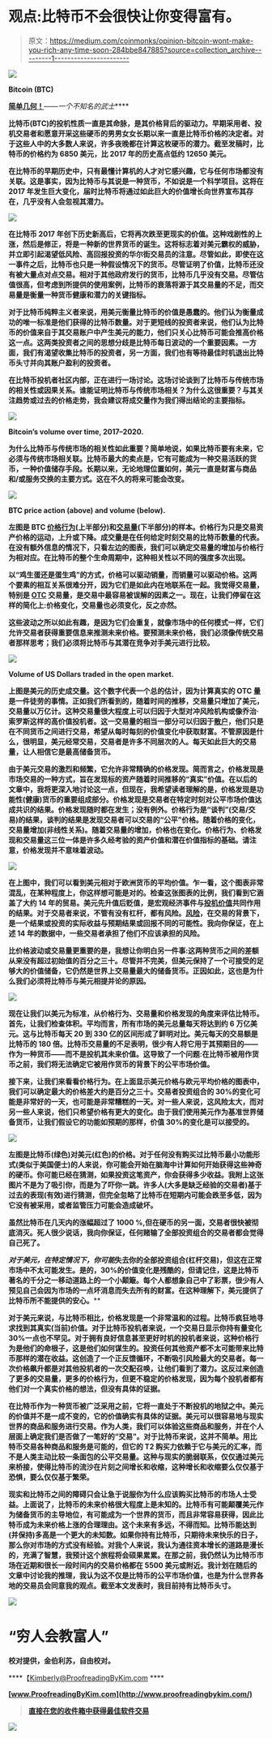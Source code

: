 # 观点:比特币不会很快让你变得富有。

> 原文：<https://medium.com/coinmonks/opinion-bitcoin-wont-make-you-rich-any-time-soon-284bbe847885?source=collection_archive---------1----------------------->

![](img/f5cfdfc80a436e9fe5bb3ede85c07a1a.png)

**Bitcoin (BTC)**

**[**简单几何！**](https://www.google.com/search?q=overwatch+hanzo&newwindow=1&rlz=1C1CHBD_enUS896US896&sxsrf=ALeKk03W0x_ayIRrWot8yk3AdJNYVBmX6g:1587388825712&source=lnms&tbm=isch&sa=X&ved=2ahUKEwiXus6YjPfoAhUD16wKHb4CC-4Q_AUoAXoECHQQAw&biw=1536&bih=722)**——*一个不知名的武士*****

****比特币(BTC)的投机性质一直是其命脉，是其价格背后的驱动力。早期采用者、投机交易者和愿意开采这些硬币的男男女女长期以来一直是比特币价格的决定者。对于这些人中的大多数人来说，许多夜晚都在计算这枚硬币的潜力。截至发稿时，比特币的价格约为 6850 美元，比 2017 年的历史高点低约 12650 美元。****

****在比特币的早期历史中，只有最懂计算机的人才对它感兴趣，它与任何市场都没有关联。这是事实，因为比特币与其说是一种货币，不如说是一个科学项目。这将在 2017 年发生巨大变化，届时比特币将通过如此巨大的价值增长向世界宣布其存在，几乎没有人会忽视其潜力。****

****![](img/3d175aa9b1509c2fe3d78281e7499a48.png)****

****在比特币 2017 年创下历史新高后，它将再次跌至更现实的价值。这种戏剧性的上涨，然后是修正，将是一种新的世界货币的诞生。这将标志着对美元霸权的威胁，并立即引起渴望低风险、高回报投资的华尔街交易员的注意。尽管如此，即使在这一事件之后，比特币也只是一种假设情况下的货币。尽管证明了价值，比特币还没有被大量点对点交易。相对于其他政府发行的货币，比特币几乎没有交易。尽管估值很高，但考虑到所提供的使用案例，比特币的衰落将源于其交易量的不足，而交易量是衡量一种货币健康和潜力的关键指标。****

****对于比特币纯粹主义者来说，用美元衡量比特币的价值是愚蠢的。他们认为衡量成功的唯一标准是他们获得的比特币数量。对于更短线的投资者来说，他们认为比特币的价值来自于其交易账户中产生美元的能力，他们只关心比特币可能会推高价格这一点。这两类投资者之间的思想分歧是比特币每日波动的一个重要因素。一方面，我们有渴望收集比特币的投资者，另一方面，我们也有等待最佳时机退出比特币头寸并向其账户盈利的投资者。****

****在比特币投机者社区内部，正在进行一场讨论。这场讨论谈到了比特币与传统市场的相关性或因果关系。谁能证明比特币与传统市场相关？为什么这很重要？与其关注趋势或过去的价格走势，我会建议将成交量作为我们得出结论的主要指标。****

****![](img/853226ed0b0efc37a0a2fa2c3289616b.png)****

****Bitcoin’s volume over time, 2017–2020.****

****为什么比特币与传统市场的相关性如此重要？简单地说，如果比特币要有未来，它必须与传统市场相关联。比特币最大的卖点是，它有可能成为一种交易活跃的货币，一种价值储存手段。长期以来，无论地理位置如何，美元一直是财富与商品和/或服务交换的主要方式。这在不久的将来可能会改变。****

****![](img/8b1ce8f5793e36cf965a066795f993ef.png)****

****BTC price action (above) and volume (below).****

****左图是 BTC [价格行为](https://www.investopedia.com/terms/p/price-action.asp)(上半部分)和[交易量](https://www.investopedia.com/terms/v/volumeoftrade.asp)(下半部分)的样本。价格行为只是交易资产价格的运动，上升或下降。成交量是在任何给定时刻交易的比特币数量的代表。在没有额外信息的情况下，只看左边的图表，我们可以确定交易量的增加与价格行为相对应。在比特币的整个生命周期中，这种相关性以不同的强度多次出现。****

****以“鸡生蛋还是蛋生鸡”的方式，价格可以驱动销量，而销量可以驱动价格。这两个要素的相互关系很难分开，因为它们是如此内在地联系在一起。我觉得交易量，特别是 [OTC](https://www.investopedia.com/terms/o/otc.asp) 交易量，是交易中最容易被误解的因素之一。现在，让我们停留在这样的简化上:价格变化，交易量也必须变化，反之亦然。****

****这些波动之所以如此有趣，是因为它们会重复，就像市场中的任何模式一样，它们允许交易者获得重要信息来推测未来价格。要预测未来价格，我们必须像传统交易者那样思考；我们必须将比特币与其潜在竞争对手美元进行比较。****

****![](img/063fb4971ba04f0c9735eee7d7cc836d.png)****

****Volume of US Dollars traded in the open market.****

****上图是美元的历史成交量。这个数字代表一个总的估计，因为计算真实的 OTC 量是一件徒劳的事情。正如我们所看到的，随着时间的推移，交易量只增加了美元，交易量以万亿计。这种交易量很大程度上可以归因于大型对冲风险机构或像乔治·索罗斯这样的高价值投机者。这一交易量的相当一部分可以归因于[散户](https://www.investopedia.com/terms/r/retailinvestor.asp)，他们只是在不同货币之间进行交易，希望从每时每刻的价值变化中获取财富。不管原因是什么，很明显，美元经常交易，交易者是许多不同层次的人。每天如此巨大的交易量，让人相信它是最高储备货币。****

****由于美元交易的激烈和频繁，它允许非常精确的价格发现。简而言之，价格发现是市场交易的一种方式，旨在发现标的资产随着时间推移的“真实”价值。在以后的文章中，我将更深入地讨论这一点，但现在，我希望读者理解的是，价格发现是功能性(健康)货币的重要组成部分。价格发现是交易者在特定时刻对公平市场价值达成共识的结果。价格发现随时都在发生；没有例外。价格行为是“谈判”(交易/交易)的结果，谈判的结果是发现交易者可以交易的“公平”价格。随着价格的变化，交易量增加(非线性关系)。随着交易量的增加，价格也在变化。价格行为、价格发现和交易量这三位一体是许多久经考验的资产价值和潜在价值指标的基础。请注意，价格发现并不意味着波动。****

****![](img/032db8c9ab5f20ee23da5bec5e21d63f.png)****

****在上图中，我们可以看到美元相对于欧洲货币的平均价值。乍一看，这个图表非常混乱，在某种程度上，你这样想可能是对的。检查这张图表的比例，我们看到它涵盖了大约 14 年的贸易。美元先升值后贬值，是宏观经济事件与[投机价值](https://www.investopedia.com/terms/s/speculation.asp)共同作用的结果。对于交易者来说，不管有没有杠杆，都有风险。[风险](https://www.investopedia.com/terms/r/risk.asp)，在交易的背景下，是一个结果或投资的实际收益与预期结果或回报不同的可能性。我向你保证，在上述 14 年的数据中，一些交易者承担了他们不应该承担的风险。****

****比价格波动或交易量更重要的是，我想让你明白另一件事:这两种货币之间的差额从来没有超过初始值的百分之三十。尽管并不完美，但美元保持了一个可接受的足够大的价值储备，它仍然是世界上交易量最大的储备货币。正因如此，这也是为什么我们必须将比特币与美元相提并论的原因。****

****![](img/9f6aed14986c7423dc73b91610350a9f.png)****

****现在让我们以美元为标准，从价格行为、交易量和价格发现的角度来评估比特币。首先，让我们检查体积。平均而言，所有市场的美元总量每天将达到约 6 万亿美元。这与比特币每天 20 到 330 亿的区间形成了鲜明对比。美元每天的交易额是比特币的 180 倍。比特币交易量的不足表明，很少有人将它用于其预期目的——作为一种货币——而不是投机其未来价值。这导致了一个问题:在比特币被用作货币之前，我们将无法确定它被用作货币的背景下的公平市场价值。****

****接下来，让我们来看看价格行为。在上面显示美元价格与欧元平均价格的图表中，我们可以确定最大的价格差大约是百分之三十。交易者投资组合的 30%的变化可能是非常好的一天，也可能是非常糟糕的一天。对一些人来说，这风险太大，而对另一些人来说，他们只希望价格有更大的变化。由于我们使用美元作为基准世界储备货币，让我们假设它的功能如预期的那样，价值 30%的变化是可以接受的。****

****![](img/5a748682178a1b5b86f612eaffc5bac1.png)****

****左图是比特币(绿色)对美元(红色)的价格。对于任何没有购买过比特币最小功能形式(类似于美国便士)的人来说，你可能会开始在脑海中计算如何开始获得这些神奇的硬币。你可能已经在猜测，如果投资这笔资产，你会获得多少收益。我附上这张图片不是为了吸引你，而是为了吓你一跳。许多人(大多是缺乏经验的交易者)基于过去的表现(有效)进行猜测，但完全忽略了比特币在短期内可能会跌至多低，因为它没有被采用，或者监管压力可能会造成破坏。****

****虽然比特币在几天内的涨幅超过了 1000 %,但在硬币的另一面，交易者很快被彻底消灭。死人很少说话，我向你保证，任何赌输了全部投资组合的交易者都会觉得自己死了。****

****对于美元，在特定情况下，你*可能*失去你的全部投资组合(杠杆交易)，但这在正常市场中不太可能发生。是的，30%的价值变化是残酷的，但请记住，这是比特币著名的千分之一移动道路上的一个小颠簸。每个人都想象自己中了彩票，很少有人预见自己会因为市场的一点坏消息而失去所有的财富。在这种理解下，美元提供了比特币所不能提供的安心。****

****对于美元来说，与比特币相比，价格发现是一个非常温和的过程。比特币疯狂地寻求找到其真实(当前)价值。对于比特币投机者来说，一个交易日显示你持有量变化 30%一点也不罕见。对于拥有良好信息甚至更好时机的投机者来说，这种价格行为是他们的命根子，这是他们如何谋生的。投资任何其他资产都不太可能带来比特币那样的潜在收益。这创造了一个正反馈循环，不断吸引风险最大的交易者。每一次价格飙升都是对其他投机者的一次交配召唤，让他们看到了潜力。这反过来创造了更多的交易量，更多的价格行为，但更不稳定的价格发现，因为每个投机者都有他们对一个真实价格的想法，但没有具体的证据。****

****在比特币作为一种货币被广泛采用之前，它将一直处于不断投机的地狱之中。美元的价值并不是一成不变的，它的价值确实有具体的证据。美元可以很容易地与现实世界的商品和服务进行交易。作为人类，我们可以体验这些商品和服务，并在个人层面上确定我们是否做了一笔好的“交易”。对于比特币来说，这并不简单。用比特币交易各种商品和服务是可能的，但它的 T2 购买力依赖于它与美元的汇率，而不是人类主动比较一条面包的公平交易量。这种与现实的脆弱联系，仅仅通过美元来桥接，使得比特币的流沙在片刻之间增长和收缩，这种增长和收缩要么仅仅基于恐惧，要么仅仅基于繁荣。****

****现实和比特币之间的障碍只会让急于说服你为什么应该购买比特币的市场人士受益。上面说了，比特币的未来价格很大程度上是未知的。比特币有可能颠覆美元作为储备货币的主导地位，有可能成为一个世界的货币，而且非常容易获得，因此比特币成为未来价格上涨的合理理由。这个未来有多远，不得而知。比特币能达到(并保持)多高是一个更大的未知数。如果你持有比特币，只期待未来快乐的日子，那么你对市场的方式没有经验。对我个人来说，我认为通往资本增长的道路是漫长的，充满了智慧，我预计这个旅程将会硕果累累。在那之前，我仍然认为比特币市场在近期和很长一段时间内的交易价格都在 5500 美元或附近。我计划在随后的文章中讨论我的推理，我认为这不仅是比特币的公平市场价值，也是为什么世界各地的交易员会同意我的观点。截至本文发表时，我目前持有比特币头寸。****

****![](img/ccd35d72fcb4eca2def2bbe649e50fe5.png)****

# ****“穷人会教富人”****

****校对提供，金伯利苏，自由校对。****

****【Kimberly@ProofreadingByKim.com ****

****[www.ProofreadingByKim.com](http://www.proofreadingbykim.com/)****

> ****[直接在您的收件箱中获得最佳软件交易](https://coincodecap.com/?utm_source=coinmonks)****

****[![](img/7c0b3dfdcbfea594cc0ae7d4f9bf6fcb.png)](https://coincodecap.com/?utm_source=coinmonks)****